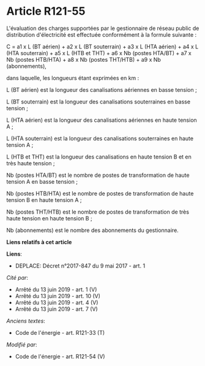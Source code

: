 # Article R121-55

L'évaluation des charges supportées par le gestionnaire de réseau public de distribution d'électricité est effectuée
conformément à la formule suivante :

C = a1 x L (BT aérien) + a2 x L (BT souterrain) + a3 x L (HTA aérien) + a4 x L (HTA souterrain) + a5 x L (HTB et THT) + a6 x
Nb (postes HTA/BT) + a7 x Nb (postes HTB/HTA) + a8 x Nb (postes THT/HTB) + a9 x Nb (abonnements),

dans laquelle, les longueurs étant exprimées en km :

L (BT aérien) est la longueur des canalisations aériennes en basse tension ;

L (BT souterrain) est la longueur des canalisations souterraines en basse tension ;

L (HTA aérien) est la longueur des canalisations aériennes en haute tension A ;

L (HTA souterrain) est la longueur des canalisations souterraines en haute tension A ;

L (HTB et THT) est la longueur des canalisations en haute tension B et en très haute tension ;

Nb (postes HTA/BT) est le nombre de postes de transformation de haute tension A en basse tension ;

Nb (postes HTB/HTA) est le nombre de postes de transformation de haute tension B en haute tension A ;

Nb (postes THT/HTB) est le nombre de postes de transformation de très haute tension en haute tension B ;

Nb (abonnements) est le nombre des abonnements du gestionnaire.

**Liens relatifs à cet article**

**Liens**:

  - DEPLACE: Décret n°2017-847 du 9 mai 2017 - art. 1

_Cité par_:

  - Arrêté du 13 juin 2019 - art. 1 (V)
  - Arrêté du 13 juin 2019 - art. 10 (V)
  - Arrêté du 13 juin 2019 - art. 4 (V)
  - Arrêté du 13 juin 2019 - art. 7 (V)

_Anciens textes_:

  - Code de l'énergie - art. R121-33 (T)

_Modifié par_:

  - Code de l'énergie - art. R121-54 (V)
